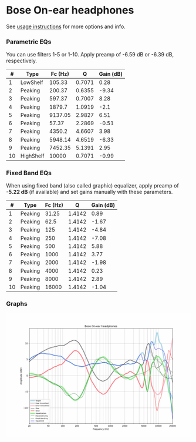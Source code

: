 # Bose On-ear headphones
See [usage instructions](https://github.com/jaakkopasanen/AutoEq#usage) for more options and info.

### Parametric EQs
You can use filters 1-5 or 1-10. Apply preamp of -6.59 dB or -6.39 dB, respectively.

|   # | Type      |   Fc (Hz) |      Q |   Gain (dB) |
|-----|-----------|-----------|--------|-------------|
|   1 | LowShelf  |    105.33 | 0.7071 |        0.28 |
|   2 | Peaking   |    200.37 | 0.6355 |       -9.34 |
|   3 | Peaking   |    597.37 | 0.7007 |        8.28 |
|   4 | Peaking   |   1879.7  | 1.0919 |       -2.1  |
|   5 | Peaking   |   9137.05 | 2.9827 |        6.51 |
|   6 | Peaking   |     57.37 | 2.2869 |       -0.51 |
|   7 | Peaking   |   4350.2  | 4.6607 |        3.98 |
|   8 | Peaking   |   5948.14 | 4.6519 |       -6.33 |
|   9 | Peaking   |   7452.35 | 5.1391 |        2.95 |
|  10 | HighShelf |  10000    | 0.7071 |       -0.99 |

### Fixed Band EQs
When using fixed band (also called graphic) equalizer, apply preamp of **-5.22 dB** (if available) and set gains manually with these parameters.

|   # | Type    |   Fc (Hz) |      Q |   Gain (dB) |
|-----|---------|-----------|--------|-------------|
|   1 | Peaking |     31.25 | 1.4142 |        0.89 |
|   2 | Peaking |     62.5  | 1.4142 |       -1.67 |
|   3 | Peaking |    125    | 1.4142 |       -4.84 |
|   4 | Peaking |    250    | 1.4142 |       -7.08 |
|   5 | Peaking |    500    | 1.4142 |        5.88 |
|   6 | Peaking |   1000    | 1.4142 |        3.77 |
|   7 | Peaking |   2000    | 1.4142 |       -1.98 |
|   8 | Peaking |   4000    | 1.4142 |        0.23 |
|   9 | Peaking |   8000    | 1.4142 |        2.89 |
|  10 | Peaking |  16000    | 1.4142 |       -1.04 |

### Graphs
![](./Bose%20On-ear%20headphones.png)
